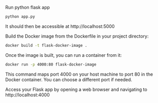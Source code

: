 Run python flask app

```bash
python app.py
```

It should then be accessible at http://localhost:5000

Build the Docker image from the Dockerfile in your project directory:

```bash
docker build -t flask-docker-image .
```

Once the image is built, you can run a container from it:

```bash
docker run -p 4000:80 flask-docker-image
```

This command maps port 4000 on your host machine to port 80 in the Docker container. You can choose a different port if needed.

Access your Flask app by opening a web browser and navigating to http://localhost:4000 
